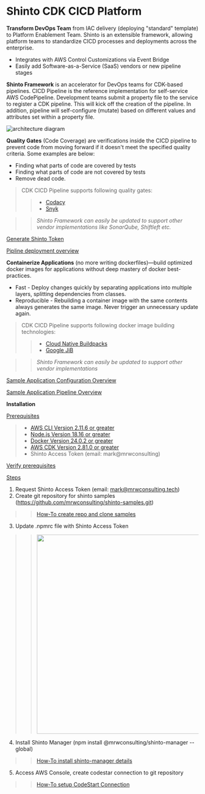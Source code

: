 Shinto CDK CICD Platform
=============

**Transform DevOps Team** from IAC delivery (deploying "standard" template) to Platform Enablement Team. Shinto is an extensible framework, allowing platform teams to standardize CICD processes and deployments across the enterprise.

- Integrates with AWS Control Customizations via Event Bridge
- Easily add Software-as-a-Service (SaaS) vendors or new pipeline stages

**Shinto Framework** is an accelerator for DevOps teams for CDK-based pipelines. CICD Pipeline is the reference implementation for self-service AWS CodePipeline. Development teams submit a property file to the service to register a CDK pipeline. This will kick off the creation of the pipeline. In addition, pipeline will self-configure (mutate) based on different values and attributes set within a property file.

![architecture diagram](https://github.com/mrwconsulting/shinto-samples/assets/82276384/298c8f35-c8f2-4b46-8cbd-b6374489bc5f)

**Quality Gates** (Code Coverage) are verifications inside the CICD pipeline to prevent code from moving forward if it doesn't meet the specified quality criteria. Some examples are below:

- Finding what parts of code are covered by tests
- Finding what parts of code are not covered by tests
- Remove dead code.

> CDK CICD Pipeline supports following quality gates:
>> - [Codacy](https:www.codacy.com)
>> - [Snyk](https://snyk.io/)

>>*Shinto Framework can easily be updated to support other vendor implementations like SonarQube, Shiftleft etc.*

[Generate Shinto Token](https://github.com/mrwconsulting/shinto-samples/assets/82276384/f69c277b-e9d5-4c69-8bf8-d382e69755c1)

[Pipline deployment overview](https://github.com/mrwconsulting/shinto-samples/assets/82276384/a14122b9-1487-4be7-8062-be93672eebf2)

**Containerize Applications** (no more writing dockerfiles)—build optimized docker images for applications without deep mastery of docker best-practices.
- Fast - Deploy changes quickly by separating applications into multiple layers, splitting dependencies from classes.
- Reproducible - Rebuilding a container image with the same contents always generates the same image. Never trigger an unnecessary update again.

> CDK CICD Pipeline supports following docker image building technologies: 
>> - [Cloud Native Buildpacks](https://buildpacks.io/)
>> - [Google JiB](https://cloud.google.com/java/getting-started/jib)

>>*Shinto Framework can easily be updated to support other vendor implementations*

[Sample Application Configuration Overview](https://github.com/mrwconsulting/shinto-samples/assets/82276384/b274c79f-5ddc-4c85-8435-a95bca77904e)

[Sample Application Pipeline Overview](https://github.com/mrwconsulting/shinto-samples/assets/82276384/dd724622-3476-4cc8-9912-d8de5275394a)

**Installation**

<ins>Prerequisites</ins>
> - [AWS CLI Version 2.11.6 or greater](https://docs.aws.amazon.com/cli/latest/userguide/getting-started-install.html)
> - [Node.js Version 18.16 or greater](https://nodejs.org/en/download)
> - [Docker Version 24.0.2 or greater](https://docs.docker.com/engine/install/)
> - [AWS CDK Version 2.81.0 or greater](https://aws.amazon.com/getting-started/guides/setup-cdk/module-two/)
> - Shinto Access Token (email: mark@mrwconsulting)

[Verify prerequisites](https://github.com/mrwconsulting/shinto-samples/assets/82276384/e28a80f7-a7ad-4dcf-ade1-b2edc47ed68c)

<ins>Steps</ins>
1. Request Shinto Access Token (email: mark@mrwconsulting.tech)
2. Create git repository for shinto samples (https://github.com/mrwconsulting/shinto-samples.git)
>> [How-To create repo and clone samples](https://github.com/mrwconsulting/shinto-samples/assets/82276384/0a7bc586-010e-4cee-871b-ef919f086499)

3. Update .npmrc file with Shinto Access Token
>> <img width="521" src="https://github.com/mrwconsulting/shinto-samples/assets/82276384/bd628b4d-1c24-4d6a-a9ed-3484310ea8c1">

4. Install Shinto Manager (npm install @mrwconsulting/shinto-manager --global)
>>[How-To install shinto-manager details](https://github.com/mrwconsulting/shinto-samples/assets/82276384/63528b99-b2d0-42e6-a077-4bf7e02d9071)

5. Access AWS Console, create codestar connection to git repository
>> [How-To setup CodeStart Connection](https://github.com/mrwconsulting/shinto-samples/assets/82276384/1a5575dd-399f-4ddd-9224-41fdfaa0a194)
